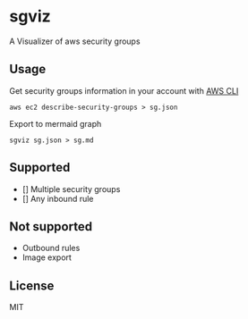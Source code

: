 # sgviz
A Visualizer of aws security groups

## Usage
Get security groups information in your account with [AWS CLI](https://docs.aws.amazon.com/cli/)  
```shell
aws ec2 describe-security-groups > sg.json
```
Export to mermaid graph  
```
sgviz sg.json > sg.md
```

## Supported
- [] Multiple security groups
- [] Any inbound rule

## Not supported
- Outbound rules
- Image export

## License
MIT

